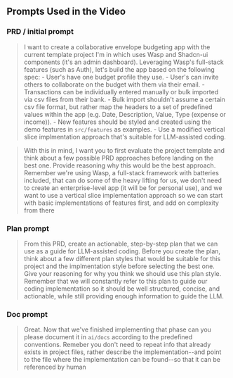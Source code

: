 ## Prompts Used in the Video

### PRD / initial prompt

> I want to create a collaborative envelope budgeting app with the current template project I'm in which uses Wasp and Shadcn-ui components (it's an admin dashboard). Leveraging Wasp's full-stack features (such as Auth), let's build the app based on the following spec: - User's have one budget profile they use. - User's can invite others to collaborate on the budget with them via their email. - Transactions can be individually entered manually or bulk imported via csv files from their bank. - Bulk import shouldn't assume a certain csv file format, but rather map the headers to a set of predefined values within the app (e.g. Date, Description, Value, Type (expense or income)). - New features should be styled and created using the demo features in `src/features` as examples. - Use a modified vertical slice implmentation approach that's suitable for LLM-assisted coding. 

> With this in mind, I want you to first evaluate the project template and think about a few possible PRD approaches before landing on the best one. Provide reasoning why this would be the best approach. Remember we're using Wasp, a full-stack framework with batteries included, that can do some of the heavy lifting for us, we don't need to create an enterprise-level app (it will be for personal use), and we want to use a vertical slice implementation approach so we can start with basic implementations of features first, and add on complexity from there

### Plan prompt

> From this PRD, create an actionable, step-by-step plan that we can use as a guide for LLM-assisted coding. Before you create the plan, think about a few different plan styles that would be suitable for this project and the implmentation style before selecting the best one. Give your reasoning for why you think we should use this plan style. Remember that we will constantly refer to this plan to guide our coding implementation so it should be well structured, concise, and actionable, while still providing enough information to guide the LLM.

### Doc prompt

> Great. Now that we've finished implementing that phase can you please document it in `ai/docs` according to the predefined conventions. Remeber you don't need to repeat info that already exists in project files, rather describe the implementation--and point to the file where the implementation can be found--so that it can be referenced by human
